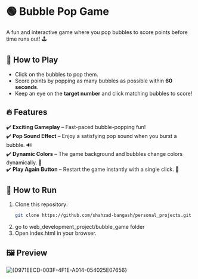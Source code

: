 # 🟢 Bubble Pop Game  
A fun and interactive game where you pop bubbles to score points before time runs out! 🕹️  

## 🎯 How to Play  
- Click on the bubbles to pop them.  
- Score points by popping as many bubbles as possible within **60 seconds**.  
- Keep an eye on the **target number** and click matching bubbles to score!  

## 🔥 Features  
✔️ **Exciting Gameplay** – Fast-paced bubble-popping fun!  
✔️ **Pop Sound Effect** – Enjoy a satisfying pop sound when you burst a bubble. 🔊  
✔️ **Dynamic Colors** – The game background and bubbles change colors dynamically. 🎨  
✔️ **Play Again Button** – Restart the game instantly with a single click. 🔄  

## 🚀 How to Run  
1. Clone this repository:  
   ```sh
   git clone https://github.com/shahzad-bangash/personal_projects.git
2. go to web_development_project/bubble_game folder
3. Open index.html in your browser.

## 🖼️ Preview
![{D971EECD-003F-4F1E-A014-054025E07656}](https://github.com/user-attachments/assets/495e31c0-ada6-434b-b75d-2f4e70cf55b4)
